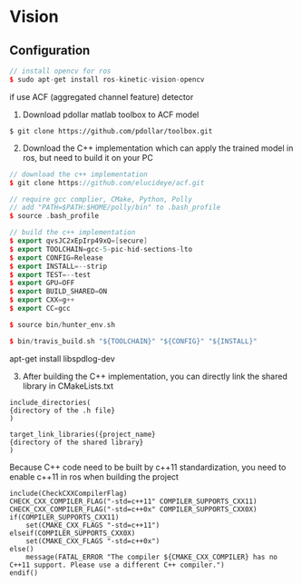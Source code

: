 # Vision

## Configuration

```c++
// install opencv for ros
$ sudo apt-get install ros-kinetic-vision-opencv
```

 if use ACF (aggregated channel feature) detector

1. Download pdollar matlab toolbox to ACF model

```
$ git clone https://github.com/pdollar/toolbox.git
```

2. Download the C++ implementation which can apply the trained model in ros, but need to build it on your PC

```c++
// download the c++ implementation
$ git clone https://github.com/elucideye/acf.git

// require gcc complier, CMake, Python, Polly
// add "PATH=$PATH:$HOME/polly/bin" to .bash_profile
$ source .bash_profile

// build the c++ implementation
$ export qvsJC2xEpIrp49xQ=[secure]
$ export TOOLCHAIN=gcc-5-pic-hid-sections-lto
$ export CONFIG=Release
$ export INSTALL=--strip
$ export TEST=--test
$ export GPU=OFF
$ export BUILD_SHARED=ON
$ export CXX=g++
$ export CC=gcc

$ source bin/hunter_env.sh

$ bin/travis_build.sh "${TOOLCHAIN}" "${CONFIG}" "${INSTALL}"
```

apt-get install libspdlog-dev


3. After building the C++ implementation, you can directly link the shared library in CMakeLists.txt

```
include_directories(
{directory of the .h file}
)

target_link_libraries({project_name}
{directory of the shared library}
)
```

Because C++ code need to be built by c++11 standardization, you need to enable c++11 in ros when building the project

```
include(CheckCXXCompilerFlag)
CHECK_CXX_COMPILER_FLAG("-std=c++11" COMPILER_SUPPORTS_CXX11)
CHECK_CXX_COMPILER_FLAG("-std=c++0x" COMPILER_SUPPORTS_CXX0X)
if(COMPILER_SUPPORTS_CXX11)
    set(CMAKE_CXX_FLAGS "-std=c++11")
elseif(COMPILER_SUPPORTS_CXX0X)
    set(CMAKE_CXX_FLAGS "-std=c++0x")
else()
    message(FATAL_ERROR "The compiler ${CMAKE_CXX_COMPILER} has no C++11 support. Please use a different C++ compiler.")
endif()
```
